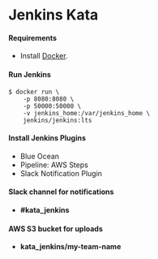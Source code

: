 # Jenkins Kata

#### Requirements
- Install [Docker](https://docs.docker.com/engine/installation/#supported-platforms).

#### Run Jenkins
```
$ docker run \
	-p 8080:8080 \
	-p 50000:50000 \
	-v jenkins_home:/var/jenkins_home \
	jenkins/jenkins:lts
```

#### Install Jenkins Plugins
- Blue Ocean
- Pipeline: AWS Steps
- Slack Notification Plugin

#### Slack channel for notifications
- **#kata_jenkins**

#### AWS S3 bucket for uploads
- **kata_jenkins/my-team-name**